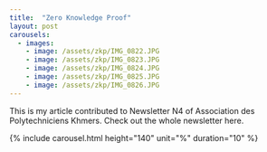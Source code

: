```yaml
---
title:  "Zero Knowledge Proof"
layout: post
carousels:
  - images:
    - image: /assets/zkp/IMG_0822.JPG
    - image: /assets/zkp/IMG_0823.JPG
    - image: /assets/zkp/IMG_0824.JPG
    - image: /assets/zkp/IMG_0825.JPG
    - image: /assets/zkp/IMG_0826.JPG
---
```


This is my article contributed to Newsletter N4 of Association des Polytechniciens Khmers.
Check out the whole newsletter here.

{% include carousel.html height="140" unit="%" duration="10" %}
